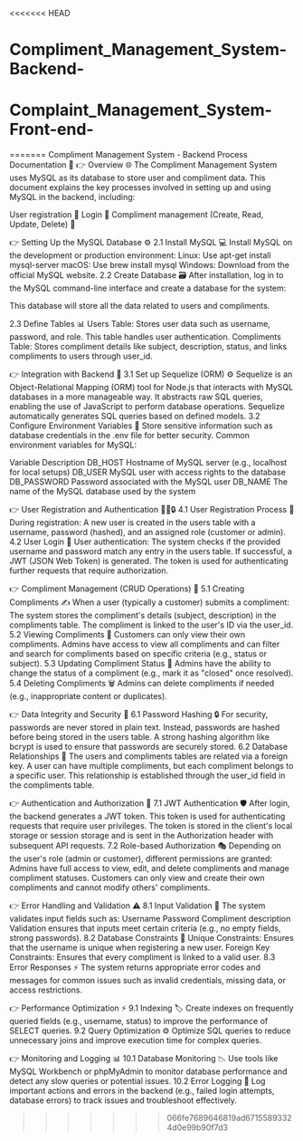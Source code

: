 <<<<<<< HEAD
# Compliment_Management_System-Backend-
# Complaint_Management_System-Front-end-
=======
Compliment Management System - Backend Process Documentation 🎉
👉 Overview 🌐
The Compliment Management System uses MySQL as its database to store user and compliment data. This document explains the key processes involved in setting up and using MySQL in the backend, including:

User registration 📝
Login 🔐
Compliment management (Create, Read, Update, Delete) 💬

👉 Setting Up the MySQL Database ⚙️
2.1 Install MySQL 💻
Install MySQL on the development or production environment:
Linux: Use apt-get install mysql-server
macOS: Use brew install mysql
Windows: Download from the official MySQL website.
2.2 Create Database 🗃️
After installation, log in to the MySQL command-line interface and create a database for the system:

This database will store all the data related to users and compliments.

2.3 Define Tables 📊
Users Table: Stores user data such as username, password, and role. This table handles user authentication.
Compliments Table: Stores compliment details like subject, description, status, and links compliments to users through user_id.

👉 Integration with Backend 🔗
3.1 Set up Sequelize (ORM) ⚙️
Sequelize is an Object-Relational Mapping (ORM) tool for Node.js that interacts with MySQL databases in a more manageable way.
It abstracts raw SQL queries, enabling the use of JavaScript to perform database operations.
Sequelize automatically generates SQL queries based on defined models.
3.2 Configure Environment Variables 🔑
Store sensitive information such as database credentials in the .env file for better security.
Common environment variables for MySQL:

Variable	Description
DB_HOST	Hostname of MySQL server (e.g., localhost for local setups)
DB_USER	MySQL user with access rights to the database
DB_PASSWORD	Password associated with the MySQL user
DB_NAME	The name of the MySQL database used by the system

👉 User Registration and Authentication 🧑‍💻🔒
4.1 User Registration Process 📝
During registration:
A new user is created in the users table with a username, password (hashed), and an assigned role (customer or admin).
4.2 User Login 🔐
User authentication:
The system checks if the provided username and password match any entry in the users table.
If successful, a JWT (JSON Web Token) is generated.
The token is used for authenticating further requests that require authorization.

👉 Compliment Management (CRUD Operations) 💬
5.1 Creating Compliments ✍️
When a user (typically a customer) submits a compliment:
The system stores the compliment's details (subject, description) in the compliments table.
The compliment is linked to the user's ID via the user_id.
5.2 Viewing Compliments 👀
Customers can only view their own compliments.
Admins have access to view all compliments and can filter and search for compliments based on specific criteria (e.g., status or subject).
5.3 Updating Compliment Status 🔄
Admins have the ability to change the status of a compliment (e.g., mark it as "closed" once resolved).
5.4 Deleting Compliments 🗑️
Admins can delete compliments if needed (e.g., inappropriate content or duplicates).

👉 Data Integrity and Security 🔐
6.1 Password Hashing 🔒
For security, passwords are never stored in plain text. Instead, passwords are hashed before being stored in the users table.
A strong hashing algorithm like bcrypt is used to ensure that passwords are securely stored.
6.2 Database Relationships 🔗
The users and compliments tables are related via a foreign key.
A user can have multiple compliments, but each compliment belongs to a specific user. This relationship is established through the user_id field in the compliments table.

👉 Authentication and Authorization 🚀
7.1 JWT Authentication 🛡️
After login, the backend generates a JWT token.
This token is used for authenticating requests that require user privileges.
The token is stored in the client's local storage or session storage and is sent in the Authorization header with subsequent API requests.
7.2 Role-based Authorization 🎭
Depending on the user's role (admin or customer), different permissions are granted:
Admins have full access to view, edit, and delete compliments and manage compliment statuses.
Customers can only view and create their own compliments and cannot modify others' compliments.

👉 Error Handling and Validation ⚠️
8.1 Input Validation 📝
The system validates input fields such as:
Username
Password
Compliment description
Validation ensures that inputs meet certain criteria (e.g., no empty fields, strong passwords).
8.2 Database Constraints 📏
Unique Constraints: Ensures that the username is unique when registering a new user.
Foreign Key Constraints: Ensures that every compliment is linked to a valid user.
8.3 Error Responses ⚡
The system returns appropriate error codes and messages for common issues such as invalid credentials, missing data, or access restrictions.

👉 Performance Optimization ⚡
9.1 Indexing 🏷️
Create indexes on frequently queried fields (e.g., username, status) to improve the performance of SELECT queries.
9.2 Query Optimization ⚙️
Optimize SQL queries to reduce unnecessary joins and improve execution time for complex queries.

👉 Monitoring and Logging 📊
10.1 Database Monitoring 📉
Use tools like MySQL Workbench or phpMyAdmin to monitor database performance and detect any slow queries or potential issues.
10.2 Error Logging 📜
Log important actions and errors in the backend (e.g., failed login attempts, database errors) to track issues and troubleshoot effectively.
>>>>>>> 066fe7689646819ad67155893324d0e99b90f7d3
